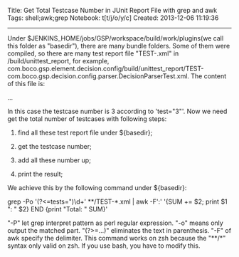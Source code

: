 Title: Get Total Testcase Number in JUnit Report File with grep and awk
Tags: shell;awk;grep
Notebook: t[t/j/o/y/c]
Created: 2013-12-06 11:19:36

------

Under $JENKINS_HOME/jobs/GSP/workspace/build/work/plugins(we call this folder as "basedir"), there are many bundle folders. Some of them were compiled, so there are many test report file "TEST-<full-name>.xml" in <bundle-name>/build/unittest_report, for example, com.boco.gsp.element.decision.config/build/unittest_report/TEST-com.boco.gsp.decision.config.parser.DecisionParserTest.xml. The content of this file is:

 

 <?xml version="1.0" encoding="UTF-8" ?>

 <testsuite errors="0" failures="0" hostname=" 
pwm" name="com.boco.gsp.decision.config.parser.DecisionParserTest" tests="3" time="0.127" timestamp="2013-12-05T19:25:11">

  <properties>

   ...

 </testsuite>

 

In this case the testcase number is 3 according to 'test="3"'. Now we need get the total number of testcases with following steps:

 

 1. find all these test report file under ${basedir};

 

 1. get the testcase number;

 

 1. add all these number up;

 

 1. print the result;

 

We achieve this by the following command under ${basedir}:

 

 grep -Po '(?<=tests=")\d+' **/TEST-*.xml | awk -F':' '{SUM += $2; print $1 ": " $2} END {print "Total: " SUM}'

 

"-P" let grep interpret pattern as perl regular expression. "-o" means only output the matched part. "(?>=...)" eliminates the text in parenthesis. "-F" of awk specify the delimiter. This command works on zsh because the "**/*" syntax only valid on zsh. If you use bash, you have to modify this.